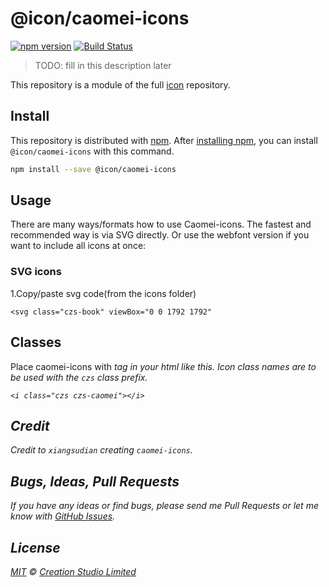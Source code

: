 # @icon/caomei-icons

[![npm version](https://img.shields.io/npm/v/@icon/caomei-icons.svg)](https://www.npmjs.org/package/@icon/caomei-icons)
[![Build Status](https://travis-ci.org/icon/icon.svg?branch=master)](https://travis-ci.org/icon/icon)

> TODO: fill in this description later

This repository is a module of the full [icon][icon] repository.

## Install

This repository is distributed with [npm]. After [installing npm][install-npm], you can install `@icon/caomei-icons` with this command.

```bash
npm install --save @icon/caomei-icons
```

## Usage

There are many ways/formats how to use Caomei-icons. The fastest and recommended way is via SVG directly. Or use the webfont version if you want to include all icons at once:

### SVG icons

1.Copy/paste svg code(from the icons folder)

```
<svg class="czs-book" viewBox="0 0 1792 1792"
```


## Classes

Place caomei-icons with <i> tag in your html like this. Icon class names are to be used with the `czs` class prefix.

```
<i class="czs czs-caomei"></i>
```

## Credit

Credit to `xiangsudian` creating `caomei-icons`.

## Bugs, Ideas, Pull Requests

If you have any ideas or find bugs, please send me Pull Requests or let me know with [GitHub Issues][github issues].

## License

[MIT](./LICENSE) &copy; [Creation Studio Limited](https://creationstudio.com/)

[icon]: https://github.com/icon/icon
[docs]: http://icon.github.io/
[npm]: https://www.npmjs.com/
[install-npm]: https://docs.npmjs.com/getting-started/installing-node
[github issues]: https://github.com/thecreation/icons/issues
[sass]: http://sass-lang.com/
